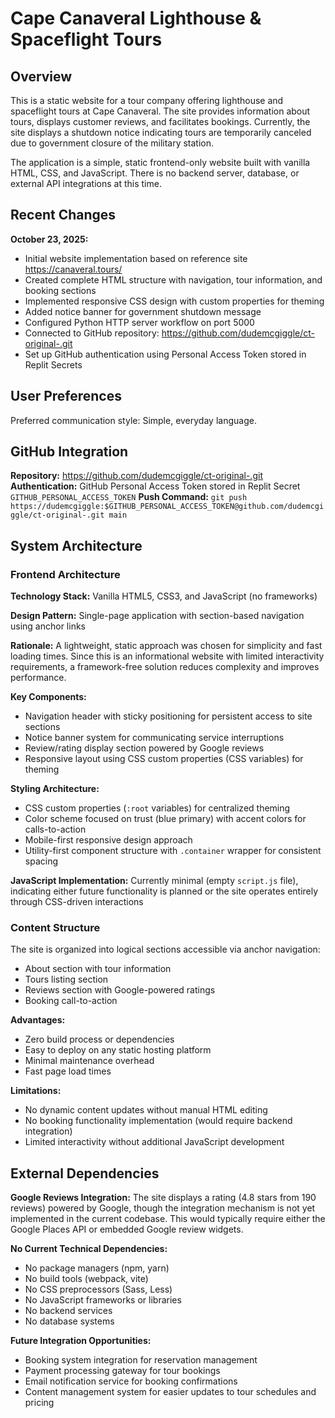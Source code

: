 # Cape Canaveral Lighthouse & Spaceflight Tours

## Overview

This is a static website for a tour company offering lighthouse and spaceflight tours at Cape Canaveral. The site provides information about tours, displays customer reviews, and facilitates bookings. Currently, the site displays a shutdown notice indicating tours are temporarily canceled due to government closure of the military station.

The application is a simple, static frontend-only website built with vanilla HTML, CSS, and JavaScript. There is no backend server, database, or external API integrations at this time.

## Recent Changes

**October 23, 2025:**
- Initial website implementation based on reference site https://canaveral.tours/
- Created complete HTML structure with navigation, tour information, and booking sections
- Implemented responsive CSS design with custom properties for theming
- Added notice banner for government shutdown message
- Configured Python HTTP server workflow on port 5000
- Connected to GitHub repository: https://github.com/dudemcgiggle/ct-original-.git
- Set up GitHub authentication using Personal Access Token stored in Replit Secrets

## User Preferences

Preferred communication style: Simple, everyday language.

## GitHub Integration

**Repository:** https://github.com/dudemcgiggle/ct-original-.git
**Authentication:** GitHub Personal Access Token stored in Replit Secret `GITHUB_PERSONAL_ACCESS_TOKEN`
**Push Command:** `git push https://dudemcgiggle:$GITHUB_PERSONAL_ACCESS_TOKEN@github.com/dudemcgiggle/ct-original-.git main`

## System Architecture

### Frontend Architecture

**Technology Stack:** Vanilla HTML5, CSS3, and JavaScript (no frameworks)

**Design Pattern:** Single-page application with section-based navigation using anchor links

**Rationale:** A lightweight, static approach was chosen for simplicity and fast loading times. Since this is an informational website with limited interactivity requirements, a framework-free solution reduces complexity and improves performance.

**Key Components:**
- Navigation header with sticky positioning for persistent access to site sections
- Notice banner system for communicating service interruptions
- Review/rating display section powered by Google reviews
- Responsive layout using CSS custom properties (CSS variables) for theming

**Styling Architecture:**
- CSS custom properties (`:root` variables) for centralized theming
- Color scheme focused on trust (blue primary) with accent colors for calls-to-action
- Mobile-first responsive design approach
- Utility-first component structure with `.container` wrapper for consistent spacing

**JavaScript Implementation:** Currently minimal (empty `script.js` file), indicating either future functionality is planned or the site operates entirely through CSS-driven interactions

### Content Structure

The site is organized into logical sections accessible via anchor navigation:
- About section with tour information
- Tours listing section
- Reviews section with Google-powered ratings
- Booking call-to-action

**Advantages:**
- Zero build process or dependencies
- Easy to deploy on any static hosting platform
- Minimal maintenance overhead
- Fast page load times

**Limitations:**
- No dynamic content updates without manual HTML editing
- No booking functionality implementation (would require backend integration)
- Limited interactivity without additional JavaScript development

## External Dependencies

**Google Reviews Integration:** The site displays a rating (4.8 stars from 190 reviews) powered by Google, though the integration mechanism is not yet implemented in the current codebase. This would typically require either the Google Places API or embedded Google review widgets.

**No Current Technical Dependencies:**
- No package managers (npm, yarn)
- No build tools (webpack, vite)
- No CSS preprocessors (Sass, Less)
- No JavaScript frameworks or libraries
- No backend services
- No database systems

**Future Integration Opportunities:**
- Booking system integration for reservation management
- Payment processing gateway for tour bookings
- Email notification service for booking confirmations
- Content management system for easier updates to tour schedules and pricing